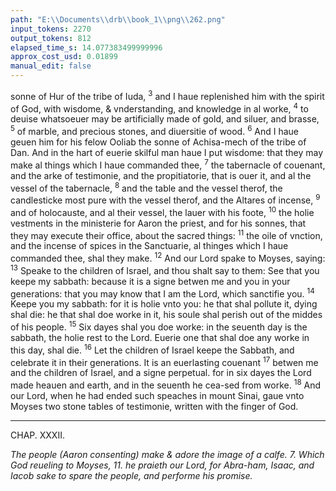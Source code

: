 ```yaml
---
path: "E:\\Documents\\drb\\book_1\\png\\262.png"
input_tokens: 2270
output_tokens: 812
elapsed_time_s: 14.077383499999996
approx_cost_usd: 0.01899
manual_edit: false
---
```

sonne of Hur of the tribe of Iuda, <sup>3</sup> and I haue replenished him with the spirit of God, with wisdome, & vnderstanding, and knowledge in al worke, <sup>4</sup> to deuise whatsoeuer may be artificially made of gold, and siluer, and brasse, <sup>5</sup> of marble, and precious stones, and diuersitie of wood. <sup>6</sup> And I haue geuen him for his felow Ooliab the sonne of Achisa-mech of the tribe of Dan. And in the hart of euerie skilful man haue I put wisdome: that they may make al things which I haue commanded thee, <sup>7</sup> the tabernacle of couenant, and the arke of testimonie, and the propitiatorie, that is ouer it, and al the vessel of the tabernacle, <sup>8</sup> and the table and the vessel therof, the candlesticke most pure with the vessel therof, and the Altares of incense, <sup>9</sup> and of holocauste, and al their vessel, the lauer with his foote, <sup>10</sup> the holie vestments in the ministerie for Aaron the priest, and for his sonnes, that they may execute their office, about the sacred things: <sup>11</sup> the oile of vnction, and the incense of spices in the Sanctuarie, al thinges which I haue commanded thee, shal they make. <sup>12</sup> And our Lord spake to Moyses, saying: <sup>13</sup> Speake to the children of Israel, and thou shalt say to them: See that you keepe my sabbath: because it is a signe betwen me and you in your generations: that you may know that I am the Lord, which sanctifie you. <sup>14</sup> Keepe you my sabbath: for it is holie vnto you: he that shal pollute it, dying shal die: he that shal doe worke in it, his soule shal perish out of the middes of his people. <sup>15</sup> Six dayes shal you doe worke: in the seuenth day is the sabbath, the holie rest to the Lord. Euerie one that shal doe any worke in this day, shal die. <sup>16</sup> Let the children of Israel keepe the Sabbath, and celebrate it in their generations. It is an euerlasting couenant <sup>17</sup> betwen me and the children of Israel, and a signe perpetual. for in six dayes the Lord made heauen and earth, and in the seuenth he cea-sed from worke. <sup>18</sup> And our Lord, when he had ended such speaches in mount Sinai, gaue vnto Moyses two stone tables of testimonie, written with the finger of God.

<hr>

CHAP. XXXII.

*The people (Aaron consenting) make & adore the image of a calfe. 7. Which God reueling to Moyses, 11. he praieth our Lord, for Abra-ham, Isaac, and Iacob sake to spare the people, and performe his promise.*

[^1]: Not by Moyses, but by an Angel, at Gods appoint-ment. Gal. 3. v.19.